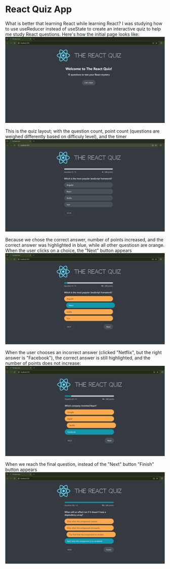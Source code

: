# React Quiz App

What is better that learning React while learning React? I was studying how to use useReducer instead of useState to create an interactive quiz to help me study React questions. 
Here's how the initial page looks like: 
![](Diagrams/InitialPage.png)

This is the quiz layout; with the question count, point count (questions are weighed differently based on difficuly level), and the timer
![](Diagrams/Pic_2.png)

Because we chose the correct answer, number of points increased, and the correct answer was highlighted in blue, while all other questiosn are orange. When the user clicks on a choice, the "Next" button appears
![](Diagrams/Pic_3.png)

When the user chooses an incorrect answer (clicked "Netflix", but the right answer is "Facebook"), the correct answer is still highlighted, and the number of points does not increase:
![](Diagrams/Wrong-answer.png)

When we reach the final question, instead of the "Next" button "Finish" button appears
![](Diagrams/Finish_button.png)

